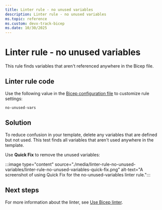 ```yaml
---
title: Linter rule - no unused variables
description: Linter rule - no unused variables
ms.topic: reference
ms.custom: devx-track-bicep
ms.date: 10/30/2025
---
```


# Linter rule - no unused variables

This rule finds variables that aren't referenced anywhere in the Bicep file.

## Linter rule code

Use the following value in the [Bicep configuration file](bicep-config-linter.md) to customize rule settings:

`no-unused-vars`

## Solution

To reduce confusion in your template, delete any variables that are defined but not used. This test finds all variables that aren't used anywhere in the template.

Use **Quick Fix** to remove the unused variables:

:::image type="content" source="./media/linter-rule-no-unused-variables/linter-rule-no-unused-variables-quick-fix.png" alt-text="A screenshot of using Quick Fix for the no-unused-variables linter rule.":::

## Next steps

For more information about the linter, see [Use Bicep linter](./linter.md).
